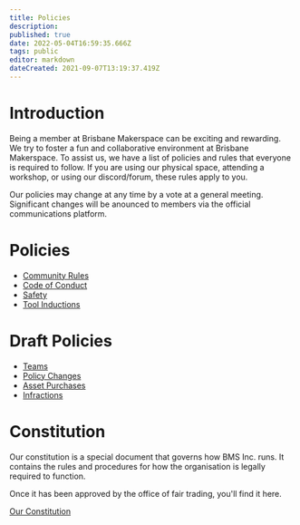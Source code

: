 ```yaml
---
title: Policies
description: 
published: true
date: 2022-05-04T16:59:35.666Z
tags: public
editor: markdown
dateCreated: 2021-09-07T13:19:37.419Z
---
```


# Introduction
Being a member at Brisbane Makerspace can be exciting and rewarding. We try to foster a fun and collaborative environment at Brisbane Makerspace. To assist us, we have a list of policies and rules that everyone is required to follow. If you are using our physical space, attending a workshop, or using our discord/forum, these rules apply to you.

Our policies may change at any time by a vote at a general meeting. Significant changes will be anounced to members via the official communications platform.

# Policies
- [Community Rules](/policies/communityrules)
- [Code of Conduct](/policies/codeofconduct)
- [Safety](/policies/safety)
- [Tool Inductions](/policies/inductions)

# Draft Policies
- [Teams](/policies/teams)
- [Policy Changes](/policies/policy-changes)
- [Asset Purchases](/policies/asset-purchases)
- [Infractions](/policies/infractions)

# Constitution
Our constitution is a special document that governs how BMS Inc. runs. It contains the rules and procedures for how the organisation is legally required to function.

Once it has been approved by the office of fair trading, you'll find it here.

[Our Constitution](/policies/constitution)